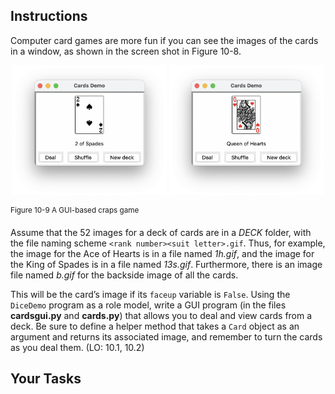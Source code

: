 <!-- manual -->

## Instructions

Computer card games are more fun if you can see the images of the cards in a window, as shown in the screen shot in Figure 10-8.

<p align="center">
    <img src="../assets/10.8a.png" width="49%" alt="The screenshot of the cards demo window contains the image of the card, 1 text field, and 3 buttons. The text field contains the card that is displayed, 2 of spades, and queen of hearts. The 3 buttons are, deal, shuffle, and new deck.">
    <img src="../assets/10.8b.png" width="49%" alt="The screenshot of the cards demo window contains the image of the card, 1 text field, and 3 buttons. The text field contains the card that is displayed, 2 of spades, and queen of hearts. The 3 buttons are, deal, shuffle, and new deck.">
</p>
 <sup>Figure 10-9 A GUI-based craps game</sup>

Assume that the 52 images for a deck of cards are in a _DECK_ folder, with the file naming scheme `<rank number><suit letter>.gif`. Thus, for example, the image for the Ace of Hearts is in a file named _1h.gif_, and the image for the King of Spades is in a file named _13s.gif_. Furthermore, there is an image file named _b.gif_ for the backside image of all the cards.

This will be the card’s image if its `faceup` variable is `False`. Using the `DiceDemo` program as a role model, write a GUI program (in the files **cardsgui.py** and **cards.py**) that allows you to deal and view cards from a deck. Be sure to define a helper method that takes a `Card` object as an argument and returns its associated image, and remember to turn the cards as you deal them. (LO: 10.1, 10.2)

<!--
{
    "CopyExercise": {
        "name": "cards.py",
        "copyTarget": "/chapter10/ex08/student/cards.py",
        "pasteTarget": "/cards.py"
    }
}
-->

## Your Tasks
